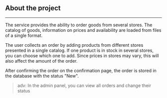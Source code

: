 ## About the project
***
The service provides the ability to order goods from several stores. The catalog of goods, information on prices and availability are loaded from files of a single format.

The user collects an order by adding products from different stores presented in a single catalog. If one product is in stock in several stores, you can choose which one to add. Since prices in stores may vary, this will also affect the amount of the order.

After confirming the order on the confirmation page, the order is stored in the database with the status "New".

> adv: In the admin panel, you can view all orders and change their status

